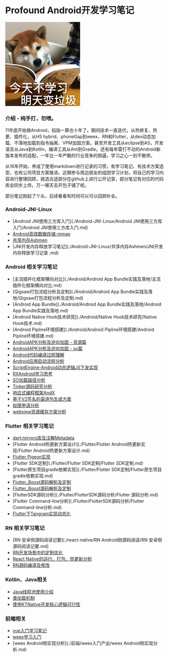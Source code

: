 

Profound Android开发学习笔记
===============

<div style="align: center">
<img src="./images/study.png"/>
</div>

### 介绍 - 纯手打，勿喷。

11年底开始做Android，掐指一算也十年了。期间技术一直迭代，从热修复、热更、插件化，从H5 hybrid、phoneGap到weex、RN和Flutter，从dex动态加载、不落地加载到指令抽离、VPM加固方案。甚至开发工具从eclipse到AS，开发语言从Java到Kotlin，编译工具从Ant到Gradle。还有每年雷打不动的Android新版本发布的适配，一年比一年严酷的行业竞争的倒逼，学习之心一刻不敢停。

从16年开始，养成了使用markdown进行记录的习惯，有学习笔记、有技术方案选型，也有公司项目方案推进。近期参与周边朋友的组团学习计划，将自己的学习内容进行整理回顾，挑选合适部分在github上进行公开记录，部分笔记有对应的代码库会同步上传。万一哪天去开包子铺了呢。

部分笔记刚起了个头，后续看看有时间可以可以回顾补全。


### Android-JNI-Linux
- [Android JNI使用三方库入门](./Android-JNI-Linux/Android JNI使用三方库入门/Android JNI使用三方库入门.md)
- [Android高效数据存储-mmap](./Android-JNI-Linux/Android高效数据存储-mmap/Android高效数据存储-mmap.md)
- [共享内存Ashmen](./Android-JNI-Linux/共享内存Ashmen/Android共享内存实践.md)
- [JNI开发内存释放学习笔记](./Android-JNI-Linux/共享内存Ashmen/JNI开发内存释放学习记录 .md)

### Android 相关学习笔记
- [主流插件化框架横向对比](./Android/Android App Bundle实践及落地/主流插件化框架横向对比.md)
- [Qigsaw打包流程分析及定制](./Android/Android App Bundle实践及落地/Qigsaw打包流程分析及定制.md)
- [Android App Bundle](./Android/Android App Bundle实践及落地/Android App Bundle实践及落地.md)
- [Android Native Hook技术研究](./Android/Native Hook技术研究/Native Hook技术.md)
- [Android Pipline环境搭建](./Android/Android Pipline环境搭建/Android Pipline环境搭建.md)
- [AndroidAPK分析及逆向加固 - 资源篇](./Android/Android文件分析及逆向加固/arsc文件分析及逆向加固.md)
- [AndroidAPK分析及逆向加固 - so篇](./Android/Android文件分析及逆向加固/SO文件分析及逆向加固.md)
- [Android代码编译过程理解](./Android/Android代码编译过程理解/Android代码编译过程理解.md)
- [Android应用启动流程分析](./Android/Android应用启动流程分析/Android应用启动流程分析.md)
- [ScriptEngine-Android动态逻辑JS下发实现](./Android/JSEngine/ScriptEngine-Android动态逻辑JS下发实现.md)
- [RXAndroid学习思考](./Android/RXAndroid/RXAndroid学习思考.md)
- [SO加载路径分析](./Android/SO加载路径分析/so库加载路径分析.md)
- [Tinker源码研究分析](./Android/Tinker源码研究分析/Tinker源码研究分析.md)
- [响应式编程框架AndX](./Android/响应式框架AndX/响应式编程框架AndX.md)
- [基于V2签名的渠道包生成方案](./Android/基于V2签名方案的渠道包生成方案/基于V2签名方案的渠道包生成方案.md)
- [权限申请分析](./Android/权限申请分析/权限适配说明.md)
- [webview资源缓存方案分析](./Android/opt-webview/opt-webview.md)

### Flutter 相关学习笔记
- [dart:mirrors库及注解Metadata](./Flutter/Dart进阶之路/dart:mirrors库及注解Metadata.md)
- [Flutter Android热更新方案设计](./Flutter/Flutter Android热更新实现/Flutter Android热更新方案设计.md)
- [Flutter Pigeon实现](./Flutter/FlutterPigeon及Dart注解实现/FlutterPigeon及Dart注解实现.md)
- [Flutter SDK定制](./Flutter/Flutter SDK定制/Flutter SDK定制.md)
- [Flutter原生项目gradle依赖实现](./Flutter/Flutter SDK定制/Flutter原生项目gradle依赖实现.md)
- [Flutter_Boost源码解析及定制](./Flutter/Flutter_Boost源码解析及定制/Flutter_Boost源码解析及定制.md)
- [Flutter_Boost源码解析及定制](./Flutter/Flutter_Boost源码解析及定制/Flutter_Boost源码解析及定制.md)
- [FlutterSDK源码分析](./Flutter/FlutterSDK源码分析/Flutter 源码分析.md)
- [Flutter Command-line分析](./Flutter/FlutterSDK源码分析/Flutter Command-line分析.md)
- [Flutter下Tangram实现动态化](./Flutter/Tangram-Flutter/Tangram-Flutter.md)

### RN 相关学习笔记
- [RN 安卓侧源码阅读记要](./react-native/RN Android侧源码阅读/RN 安卓侧源码阅读记要.md)
- [RN开发场景中的定制优化](./react-native/RN开发场景中的定制优化/RN开发场景中的定制优化.md)
- [React Native的运行、打包、热更新分析](./react-native/RN运行、打包、热更新分析/RN运行、打包、热更新分析.md)
- [RN源码编译及修改](./react-native/RN源码编译及修改/RN源码编译及修改.md)

### Kotlin、Java相关
- [Java线程池使用介绍](./Kotlin、Java/Java线程池介绍/Java线程池使用介绍.md)
- [类加载机制](./Kotlin、Java/JVM虚拟机学习笔记/类加载机制.md)
- [使用KTNative开发核心逻辑可行性](./Kotlin、Java/kotlinNative/使用KTNative开发核心逻辑可行性.md)

### 前端相关
- [vue入门学习笔记](./前端/vue学习笔记/vue入门学习笔记.md)
- [weex学习入门](./前端/weex入门产出/weex学习入门.md)
- [weex Android侧实现分析](./前端/weex入门产出/weex Android侧实现分析.md)




